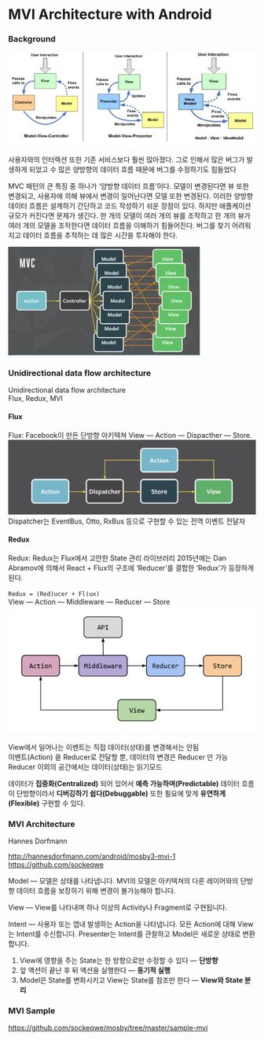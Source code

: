 

# MVI Architecture with Android

### Background

![mvc-mvp-mvvm](./images/mvc-mvp-mvvm.png)

사용자와의 인터렉션 또한 기존 서비스보다 훨씬 많아졌다. 그로 인해서 많은 버그가 발생하게 되었고 수 많은 양방향의 데이터 흐름 때문에 버그를 수정하기도 힘들었다

MVC 패턴의 큰 특징 중 하나가 ‘양방향 데이터 흐름’이다. 모델이 변경된다면 뷰 또한 변경되고, 사용자에 의해 뷰에서 변경이 일어난다면 모델 또한 변경된다. 이러한 양방향 데이터 흐름은 설계하기 간단하고 코드 작성하기 쉬운 장점이 있다. 하지만 애플케이션 규모가 커진다면 문제가 생긴다. 한 개의 모델이 여러 개의 뷰를 조작하고 한 개의 뷰가 여러 개의 모델을 조작한다면 데이터 흐름을 이해하기 힘들어진다. 버그를 찾기 어려워지고 데이터 흐름을 추적하는 데 많은 시간을 투자해야 한다.  
  
![mvc-multi-flow](./images/mvc-multi-flow.png)  
  
  
### Unidirectional data flow architecture 

Unidirectional data flow architecture   
Flux, Redux, MVI  
  
#### Flux
Flux: Facebook이 만든 단방향 아키텍쳐
View — Action — Dispacther — Store. 
![mvc-multi-flow](./images/flux-flow.png)  
Dispatcher는 EventBus, Otto, RxBus 등으로 구현할 수 있는 전역 이벤트 전달자 

#### Redux
Redux: Redux는 Flux에서 고안한 State 관리 라이브러리
2015년에는 Dan Abramov에 의해서 React + Flux의 구조에 ‘Reducer’를 결합한 ‘Redux’가 등장하게 된다.  
  
`Redux = (Red)ucer + Fl(ux)`  
View — Action — Middleware — Reducer — Store  
![mvc-multi-flow](./images/redux-flow.png)  
  
View에서 일어나는 이벤트는 직접 데이터(상태)를 변경해서는 안됨  
이벤트(Action) 을 Reducer로 전달할 뿐, 데이터의 변경은 Reducer 만 가능  
Reducer 이외의 공간에서는 데이터(상태)는 읽기모드  

데이터가 **집중화(Centralized)** 되어 있어서 **예측 가능하며(Predictable)** 데이터 흐름이 단방향이라서 **디버깅하기 쉽다(Debuggable)** 또한 필요에 맞게 **유연하게(Flexible)** 구현할 수 있다.


### MVI Architecture

Hannes Dorfmann

http://hannesdorfmann.com/android/mosby3-mvi-1
https://github.com/sockeqwe

Model — 모델은 상태를 나타냅니다. MVI의 모델은 아키텍쳐의 다른 레이어와의 단방향 데이터 흐름을 보장하기 위해 변경이 불가능해야 합니다.

View  — View를 나타내며 하나 이상의 Activity나 Fragment로 구현됩니다.

Intent — 사용자 또는 앱내 발생하는 Action을 나타냅니다. 모든 Action에 대해 View는 Intent를 수신합니다. Presenter는 Intent를 관찰하고 Model은 새로운 상태로 변환합니다.



1.  View에 영향을 주는 State는 한 방향으로만 수정할 수 있다 —  **단방향**
2.  앞 액션이 끝난 후 뒤 액션을 실행한다 —  **동기적 실행**
3.  Model은 State를 변화시키고 View는 State를 참조만 한다 —  **View와 State 분리**


### MVI Sample
https://github.com/sockeqwe/mosby/tree/master/sample-mvi

<!--stackedit_data:
eyJoaXN0b3J5IjpbMTE0NzE3ODQxNywxODgyNjYyNDAwLDcwOT
U1MTg0NSwtNjQ4MDU3OTU0LDE0MjAxOTM4MDAsMTQyMjQwODI5
MiwtNjEyNzIyODQ0LC0xNjA3NzcxNzQwLC0xMDQ2MjY3NTgsLT
IwOTAxNjY5OTUsLTQ0NTk4MTI2MCw4ODE0MTk2MTEsLTE5MDcz
MzI5NF19
-->